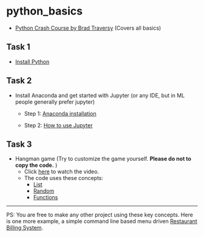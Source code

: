 # python_basics

- [Python Crash Course by Brad Traversy](https://www.youtube.com/watch?v=JJmcL1N2KQs&t=101s) (Covers all basics)

## Task 1

- [Install Python](https://www.youtube.com/watch?v=wp15jyylSEQ)

## Task 2

- Install Anaconda and get started with Jupyter (or any IDE, but in ML people generally prefer jupyter)

   - Step 1: [Anaconda installation](https://www.anaconda.com/products/individual) 
   
   - Step 2: [How to use Jupyter](https://www.youtube.com/watch?v=-MyjG00la2k)

## Task 3

- Hangman game (Try to customize the game yourself. **Please do not to copy the code.** )
   - Click [here](https://www.youtube.com/watch?v=PpoBVCagFo4) to watch the video.
   - The code uses these concepts:
      - [List](https://www.youtube.com/watch?v=ohCDWZgNIU0)
      - [Random](https://www.youtube.com/watch?v=JloQCKZZFc0)
      - [Functions](https://www.youtube.com/watch?v=BVfCWuca9nw)

---

PS: You are free to make any other project using these key concepts. Here is one more example, a simple command line based menu driven [Restaurant Billing System](https://github.com/HarshKapadia2/Restaurant-Billing-Python).
